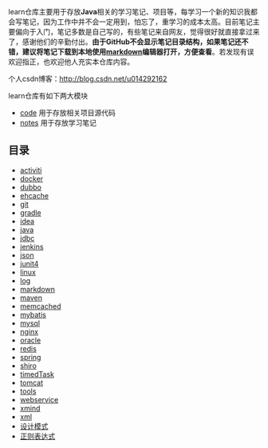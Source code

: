 learn仓库主要用于存放**Java**相关的学习笔记、项目等，每学习一个新的知识我都会写笔记，因为工作中并不会一定用到，怕忘了，重学习的成本太高。目前笔记主要偏向于入门，笔记多数是自己写的，有些笔记来自网友，觉得很好就直接拿过来了，感谢他们的辛勤付出。**由于GitHub不会显示笔记目录结构，如果笔记还不错，建议将笔记下载到本地使用[markdown](https://www.typora.io/)编辑器打开，方便查看**。若发现有误欢迎指正，也欢迎他人充实本仓库内容。

个人csdn博客：http://blog.csdn.net/u014292162  

learn仓库有如下两大模块  

- [code](https://github.com/caojx-git/learn/tree/master/code) 用于存放相关项目源代码
- [notes](https://github.com/caojx-git/learn/tree/master/notes) 用于存放学习笔记

## 目录
- [activiti](https://github.com/caojx-git/learn/tree/master/notes/activiti)  
- [docker](https://github.com/caojx-git/learn/tree/master/notes/docker)
- [dubbo](https://github.com/caojx-git/learn/tree/master/notes/dubbo)
- [ehcache](https://github.com/caojx-git/learn/tree/master/notes/ehcache)
- [git](https://github.com/caojx-git/learn/tree/master/notes/git)
- [gradle](https://github.com/caojx-git/learn/tree/master/notes/gradle)
- [idea](https://github.com/caojx-git/learn/tree/master/notes/idea)
- [java](https://github.com/caojx-git/learn/tree/master/notes/java)
- [jdbc](https://github.com/caojx-git/learn/tree/master/notes/jdbc)
- [jenkins](https://github.com/caojx-git/learn/tree/master/notes/jenkins)
- [json](https://github.com/caojx-git/learn/tree/master/notes/json)
- [junit4](https://github.com/caojx-git/learn/tree/master/notes/junit4)
- [linux](https://github.com/caojx-git/learn/tree/master/notes/linux)
- [log](https://github.com/caojx-git/learn/tree/master/notes/log)
- [markdown](https://github.com/caojx-git/learn/tree/master/notes/markdown)
- [maven](https://github.com/caojx-git/learn/tree/master/notes/maven)
- [memcached](https://github.com/caojx-git/learn/tree/master/notes/memcached)
- [mybatis](https://github.com/caojx-git/learn/tree/master/notes/mybatis)
- [mysql](https://github.com/caojx-git/learn/tree/master/notes/mysql)
- [nginx](https://github.com/caojx-git/learn/tree/master/notes/nginx)
- [oracle](https://github.com/caojx-git/learn/tree/master/notes/oracle)
- [redis](https://github.com/caojx-git/learn/tree/master/notes/redis)
- [spring](https://github.com/caojx-git/learn/tree/master/notes/spring)
- [shiro](https://github.com/caojx-git/learn/tree/master/notes/shiro)
- [timedTask](https://github.com/caojx-git/learn/tree/master/notes/timedTask)
- [tomcat](https://github.com/caojx-git/learn/tree/master/notes/tomcat)
- [tools](https://github.com/caojx-git/learn/tree/master/notes/tools)
- [webservice](https://github.com/caojx-git/learn/tree/master/notes/webservice)
- [xmind](https://github.com/caojx-git/learn/tree/master/notes/xmind)
- [xml](https://github.com/caojx-git/learn/tree/master/notes/xml)
- [设计模式](https://github.com/caojx-git/learn/tree/master/notes/设计模式)
- [正则表达式](https://github.com/caojx-git/learn/tree/master/notes/正则表达式)